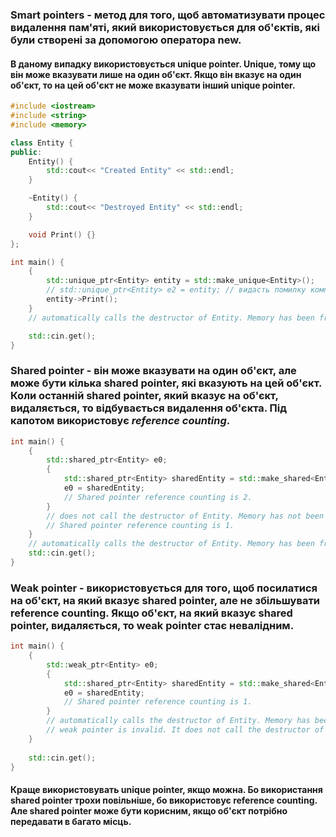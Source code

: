 ### **Smart pointers** - метод для того, щоб автоматизувати процес видалення пам'яті, який використовується для об'єктів, які були створені за допомогою оператора new.
#### В даному випадку використовується **unique pointer**. Unique, тому що він може вказувати лише на один об'єкт. Якщо він вказує на один об'єкт, то на цей об'єкт не може вказувати інший unique pointer.

```cpp
#include <iostream>
#include <string>
#include <memory>

class Entity {
public:
    Entity() {
        std::cout<< "Created Entity" << std::endl;
    }

    ~Entity() {
        std::cout<< "Destroyed Entity" << std::endl;
    }

    void Print() {}
};

int main() {
    {
        std::unique_ptr<Entity> entity = std::make_unique<Entity>();
        // std::unique_ptr<Entity> e2 = entity; // видасть помилку компіляції, бо unique pointer не може вказувати на один об'єкт одночасно з іншим unique pointer
        entity->Print();
    }
    // automatically calls the destructor of Entity. Memory has been freed.

    std::cin.get();
}
```

### **Shared pointer** - він може вказувати на один об'єкт, але може бути кілька shared pointer, які вказують на цей об'єкт. Коли останній shared pointer, який вказує на об'єкт, видаляється, то відбувається видалення об'єкта. Під капотом використовує *reference counting*.

```cpp
int main() {
    {
        std::shared_ptr<Entity> e0;
        {
            std::shared_ptr<Entity> sharedEntity = std::make_shared<Entity>();
            e0 = sharedEntity;
            // Shared pointer reference counting is 2.
        }
        // does not call the destructor of Entity. Memory has not been freed. e0 still points to the Entity, but not sharedEntity.
        // Shared pointer reference counting is 1.
    }
    // automatically calls the destructor of Entity. Memory has been freed. Shared pointer reference counting is 0.
    std::cin.get();
}
```

### **Weak pointer** - використовується для того, щоб посилатися на об'єкт, на який вказує shared pointer, але не збільшувати reference counting. Якщо об'єкт, на який вказує shared pointer, видаляється, то weak pointer стає невалідним.

```cpp
int main() {
    {
        std::weak_ptr<Entity> e0;
        {
            std::shared_ptr<Entity> sharedEntity = std::make_shared<Entity>();
            e0 = sharedEntity;
            // Shared pointer reference counting is 1.
        }
        // automatically calls the destructor of Entity. Memory has been freed. Shared pointer reference counting is 0.
        // weak pointer is invalid. It does not call the destructor of Entity. 
    }
    
    std::cin.get();
}
```

#### Краще використовувать unique pointer, якщо можна. Бо використання shared pointer трохи повільніше, бо використовує reference counting. Але shared pointer може бути корисним, якщо об'єкт потрібно передавати в багато місць.